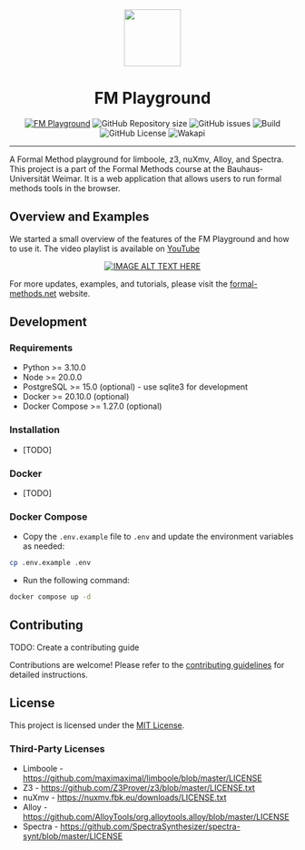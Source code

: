 <div align="center">
  <img src="./frontend/public/logo_se.png" width="100px" />
  <h1>FM Playground</h1>
  <a href="https://play.formal-methods.net/"><img src="https://img.shields.io/website?url=https%3A%2F%2Fplay.formal-methods.net%2F&label=play.formal-methods.net" alt="FM Playground"></a>
  <img alt="GitHub Repository size" src="https://img.shields.io/github/repo-size/se-buw/fm-playground">
  <img src="https://img.shields.io/github/issues/se-buw/fm-playground" alt="GitHub issues">
  <img src="https://img.shields.io/github/actions/workflow/status/se-buw/fm-playground/ci.yml" alt="Build">
  <img src="https://img.shields.io/github/license/se-buw/fm-playground" alt="GitHub License">
  <img src="https://img.shields.io/endpoint?url=https%3A%2F%2Fwakapi.soaib.me%2Fapi%2Fcompat%2Fshields%2Fv1%2Fsoaib%2Finterval%3Aany%2Fproject%3Afm-playground&style=flat&label=dev&color=%233b71ca" alt="Wakapi">
  <hr>
</div>


A Formal Method playground for limboole, z3, nuXmv, Alloy, and Spectra. This project is a part of the  Formal Methods course at the Bauhaus-Universität Weimar. It is a web application that allows users to run formal methods tools in the browser. 

## Overview and Examples

We started a small overview of the features of the FM Playground and how to use it. The video playlist is available on [YouTube](https://youtu.be/ItNVFcuxeCo)


<div align="center">

  [![IMAGE ALT TEXT HERE](https://img.youtube.com/vi/ItNVFcuxeCo/0.jpg)](https://youtu.be/ItNVFcuxeCo)

</div>

For more updates, examples, and tutorials, please visit the [formal-methods.net](https://formal-methods.net) website.

## Development 

### Requirements
- Python >= 3.10.0
- Node >= 20.0.0
- PostgreSQL >= 15.0 (optional) - use sqlite3 for development
- Docker >= 20.10.0 (optional)
- Docker Compose >= 1.27.0 (optional)


### Installation

- [TODO]

### Docker

- [TODO]

### Docker Compose

- Copy the `.env.example` file to `.env` and update the environment variables as needed:
```bash
cp .env.example .env
```
- Run the following command:
```bash
docker compose up -d
```



## Contributing
TODO: Create a contributing guide

Contributions are welcome!  Please refer to the [contributing guidelines](CONTRIBUTING.md) for detailed instructions.


## License

This project is licensed under the [MIT License](LICENSE). 

### Third-Party Licenses

- Limboole - https://github.com/maximaximal/limboole/blob/master/LICENSE
- Z3 - https://github.com/Z3Prover/z3/blob/master/LICENSE.txt
- nuXmv - https://nuxmv.fbk.eu/downloads/LICENSE.txt
- Alloy - https://github.com/AlloyTools/org.alloytools.alloy/blob/master/LICENSE
- Spectra - https://github.com/SpectraSynthesizer/spectra-synt/blob/master/LICENSE